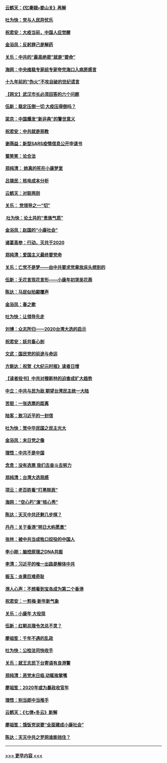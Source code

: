 #### [云鹤天：《忆秦娥▪娄山关》再解](../pages/nsc993/n11824682.md?t=01271511) 
#### [吐为快：党与人民异忧乐](../pages/nsc993/n11824660.md?t=01271511) 
#### [祝君安：大疫当前，中国人应觉醒](../pages/nsc993/n11821946.md?t=01271511) 
#### [金浴凤：反躬罪己是解药](../pages/nsc993/n11820280.md?t=01271511) 
#### [关乐：中共的“最高绝密”就是“要命”](../pages/nsc993/n11816946.md?t=01271511) 
#### [海网：中央维稳专家组专家夸完海口入病房感言](../pages/nsc993/n11815138.md?t=01271511) 
#### [十九年前的“伪火”不攻自破的世纪谎言](../pages/nsc993/n11813238.md?t=01271511) 
#### [【网文】武汉市长必须回答的六个问题](../pages/nsc993/n11813848.md?t=01271511) 
#### [伍新：稳定压倒一切 大疫压得倒吗？](../pages/nsc993/n11812634.md?t=01271511) 
#### [梁京：中国爆发“新非典”的警世意义](../pages/nsc993/n11812554.md?t=01271511) 
#### [祝君安：中共就是邪教](../pages/nsc993/n11812431.md?t=01271511) 
#### [谢燕益：新型SARS疫情信息公开申请书](../pages/nsc993/n11808840.md?t=01271511) 
#### [蜀笑笑：论合法](../pages/nsc993/n11808064.md?t=01271511) 
#### [郑纯清： 她真的死在小康梦里](../pages/nsc993/n11806623.md?t=01271511) 
#### [吕锡民：核电成本分析](../pages/nsc993/n11806284.md?t=01271511) 
#### [云鹤天：对联两则](../pages/nsc993/n11805957.md?t=01271511) 
#### [关乐： 党领导之一“切”](../pages/nsc993/n11804505.md?t=01271511) 
#### [ 吐为快：论土共的“贵族气质”](../pages/nsc993/n11804490.md?t=01271511) 
#### [金浴凤：赵国的“小康社会”](../pages/nsc993/n11804452.md?t=01271511) 
#### [诸葛高参：行动，灭共于2020](../pages/nsc993/n11804120.md?t=01271511) 
#### [郑纯清：爱国主义最终要党命](../pages/nsc993/n11802197.md?t=01271511) 
#### [关乐：亡党不是梦——由中共要求党章放床头想到的](../pages/nsc993/n11802156.md?t=01271511) 
#### [伍新：无花言现花言形——小康年初哭吴花燕](../pages/nsc993/n11800044.md?t=01271511) 
#### [陈达：马屁似拍颠覆声](../pages/nsc993/n11800010.md?t=01271511) 
#### [金浴凤：春之歌](../pages/nsc993/n11797687.md?t=01271511) 
#### [吐为快：让领导先走](../pages/nsc993/n11797512.md?t=01271511) 
#### [刘博：众志所归——2020台湾大选的启示](../pages/nsc993/n11796878.md?t=01271511) 
#### [祝君安：妖共畜心剖](../pages/nsc993/n11794273.md?t=01271511) 
#### [文武：国民党的前途与命运](../pages/nsc993/n11794198.md?t=01271511) 
#### [方能达：祝贺《大纪元时报》读者日增](../pages/nsc993/n11793807.md?t=01271511) 
#### [【读者投书】中共对穆斯林的迫害成扩大趋势](../pages/nsc993/n11791371.md?t=01271511) 
#### [中立：中共与民为敌 期望台湾民主统一大陆](../pages/nsc993/n11790392.md?t=01271511) 
#### [苦胆：一张选票的距离](../pages/nsc993/n11788914.md?t=01271511) 
#### [陆客：致习近平的一封信](../pages/nsc993/n11788867.md?t=01271511) 
#### [吐为快：贺中华民国之民主光大](../pages/nsc993/n11788618.md?t=01271511) 
#### [金浴凤：末日党之像](../pages/nsc993/n11787475.md?t=01271511) 
#### [理悟：中共不是中国](../pages/nsc993/n11787463.md?t=01271511) 
#### [念贲：没有选票  我们去奋斗去努力](../pages/nsc993/n11787398.md?t=01271511) 
#### [郑纯清：台湾大选观感](../pages/nsc993/n11786210.md?t=01271511) 
#### [项云：老百姓看“打黑除恶”](../pages/nsc993/n11785398.md?t=01271511) 
#### [海网：“空心朽”演“核心秀”](../pages/nsc993/n11783874.md?t=01271511) 
#### [陈达：天灭中共还剩几步棋？](../pages/nsc993/n11783719.md?t=01271511) 
#### [丹丹：关于香港“明日大屿愿景”](../pages/nsc993/n11783273.md?t=01271511) 
#### [张林：被中共当成牲口奴役的中国人](../pages/nsc993/n11782397.md?t=01271511) 
#### [李小刚：脑控原理之DNA共振](../pages/nsc993/n11780962.md?t=01271511) 
#### [李清：习近平的唯一出路是解体中共](../pages/nsc993/n11780866.md?t=01271511) 
#### [振玉：炎黄巨难奇耻](../pages/nsc993/n11779632.md?t=01271511) 
#### [港人心声：不想看到宝岛成为第二个香港](../pages/nsc993/n11778817.md?t=01271511) 
#### [祝君安：一剪梅‧新年新气象](../pages/nsc993/n11776340.md?t=01271511) 
#### [关乐：小康年 大役现](../pages/nsc993/n11774213.md?t=01271511) 
#### [伍新：红朝总理令怎总不灵？](../pages/nsc993/n11770813.md?t=01271511) 
#### [廖祖笙：千年不遇的乱政](../pages/nsc993/n11770373.md?t=01271511) 
#### [吐为快：公检法司快收手](../pages/nsc993/n11770359.md?t=01271511) 
#### [关乐：就王志民下台寄语有良港警](../pages/nsc993/n11769903.md?t=01271511) 
#### [郑纯清：恶党末日临 动辄挨掌嘴](../pages/nsc993/n11769356.md?t=01271511) 
#### [廖祖笙：2020年或为暴政收官年](../pages/nsc993/n11768216.md?t=01271511) 
#### [理悟：别当郎中当推手](../pages/nsc993/n11768243.md?t=01271511) 
#### [云鹤天：《七律▪冬云》新解](../pages/nsc993/n11768204.md?t=01271511) 
#### [廖祖笙：饿饭党说要“全面建成小康社会”](../pages/nsc993/n11767482.md?t=01271511) 
#### [陈达：天灭中共之罗网谁能挡住？](../pages/nsc993/n11767465.md?t=01271511) 

----
#### [ >>> 更早内容 <<< ](../indexes/nsc993-earlier.md)
